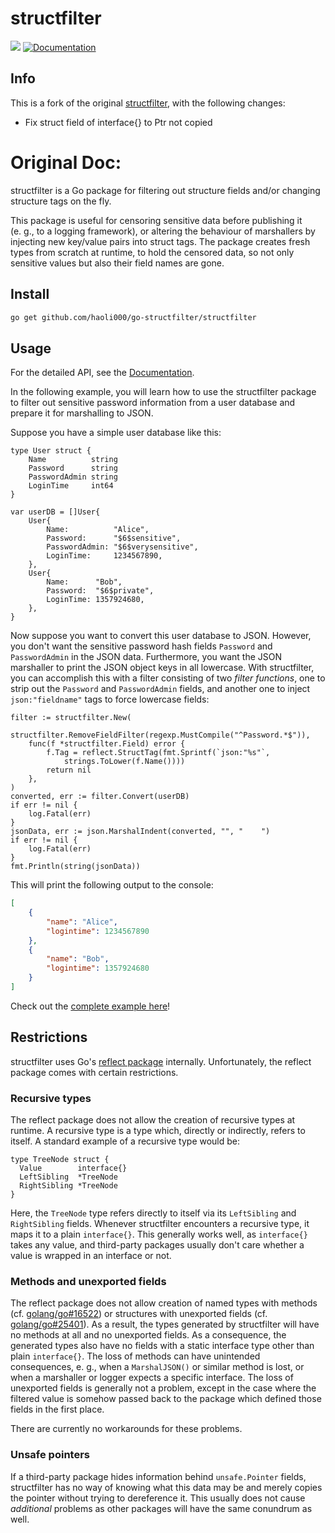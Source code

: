 # structfilter

![](https://github.com/haoli000/go-structfilter/workflows/CI/badge.svg)
[![Documentation](https://godoc.org/github.com/haoli000/go-structfilter/structfilter?status.svg)](https://godoc.org/github.com/haoli000/go-structfilter/structfilter)

## Info
This is a fork of the original [structfilter](https://github.com/TheCount/go-structfilter), with the following changes:
* Fix struct field of interface{} to Ptr not copied

# Original Doc:

structfilter is a Go package for filtering out structure fields and/or changing structure tags on the fly.

This package is useful for censoring sensitive data before publishing it (e. g., to a logging framework), or altering the behaviour of marshallers by injecting new key/value pairs into struct tags. The package creates fresh types from scratch at runtime, to hold the censored data, so not only sensitive values but also their field names are gone.

## Install

```sh
go get github.com/haoli000/go-structfilter/structfilter
```

## Usage

For the detailed API, see the [Documentation](https://godoc.org/github.com/haoli000/go-structfilter/structfilter).

In the following example, you will learn how to use the structfilter package to filter out sensitive password information from a user database and prepare it for marshalling to JSON.

Suppose you have a simple user database like this:

```golang
type User struct {
	Name          string
	Password      string
	PasswordAdmin string
	LoginTime     int64
}

var userDB = []User{
	User{
		Name:          "Alice",
		Password:      "$6$sensitive",
		PasswordAdmin: "$6$verysensitive",
		LoginTime:     1234567890,
	},
	User{
		Name:      "Bob",
		Password:  "$6$private",
		LoginTime: 1357924680,
	},
}
```

Now suppose you want to convert this user database to JSON. However, you don't want the sensitive password hash fields `Password` and `PasswordAdmin` in the JSON data. Furthermore, you want the JSON marshaller to print the JSON object keys in all lowercase. With structfilter, you can accomplish this with a filter consisting of two *filter functions*, one to strip out the `Password` and `PasswordAdmin` fields, and another one to inject `json:"fieldname"` tags to force lowercase fields:

```golang
filter := structfilter.New(
	structfilter.RemoveFieldFilter(regexp.MustCompile("^Password.*$")),
	func(f *structfilter.Field) error {
		f.Tag = reflect.StructTag(fmt.Sprintf(`json:"%s"`,
			strings.ToLower(f.Name())))
		return nil
	},
)
converted, err := filter.Convert(userDB)
if err != nil {
	log.Fatal(err)
}
jsonData, err := json.MarshalIndent(converted, "", "    ")
if err != nil {
	log.Fatal(err)
}
fmt.Println(string(jsonData))
```

This will print the following output to the console:

```json
[
    {
        "name": "Alice",
        "logintime": 1234567890
    },
    {
        "name": "Bob",
        "logintime": 1357924680
    }
]
```

Check out the [complete example here](https://github.com/haoli000/go-structfilter/blob/master/structfilter/examples/userdbjson.go)!

## Restrictions

structfilter uses Go's [reflect package](https://golang.org/pkg/reflect/) internally. Unfortunately, the reflect package comes with certain restrictions.

### Recursive types

The reflect package does not allow the creation of recursive types at runtime. A recursive type is a type which, directly or indirectly, refers to itself. A standard example of a recursive type would be:

```golang
type TreeNode struct {
  Value        interface{}
  LeftSibling  *TreeNode
  RightSibling *TreeNode
}
```

Here, the `TreeNode` type refers directly to itself via its `LeftSibling` and `RightSibling` fields. Whenever structfilter encounters a recursive type, it maps it to a plain `interface{}`. This generally works well, as `interface{}` takes any value, and third-party packages usually don't care whether a value is wrapped in an interface or not.

### Methods and unexported fields

The reflect package does not allow creation of named types with methods (cf. [golang/go#16522](https://github.com/golang/go/issues/16522)) or structures with unexported fields (cf. [golang/go#25401](https://github.com/golang/go/issues/25401)). As a result, the types generated by structfilter will have no methods at all and no unexported fields.
As a consequence, the generated types also have no fields with a static interface type other than plain `interface{}`. The loss of methods can have unintended consequences, e. g., when a `MarshalJSON()` or similar method is lost, or when a marshaller or logger expects a specific interface. The loss of unexported fields is generally not a problem, except in the case where the filtered value is somehow passed back to the package which defined those fields in the first place.

There are currently no workarounds for these problems.

### Unsafe pointers

If a third-party package hides information behind `unsafe.Pointer` fields, structfilter has no way of knowing what this data may be and merely copies the pointer without trying to dereference it. This usually does not cause *additional* problems as other packages will have the same conundrum as well.
